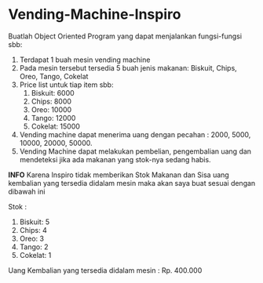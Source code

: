 # Vending-Machine-Inspiro

Buatlah Object Oriented Program yang dapat menjalankan fungsi-fungsi sbb:
1. Terdapat 1 buah mesin vending machine
2. Pada mesin tersebut tersedia 5 buah jenis makanan: Biskuit, Chips, Oreo, Tango, Cokelat
3. Price list untuk tiap item sbb:
   1)  Biskuit: 6000
   2)  Chips: 8000
   3)  Oreo: 10000
   4)  Tango: 12000
   5)  Cokelat: 15000
4. Vending machine dapat menerima uang dengan pecahan : 2000, 5000, 10000, 20000, 50000.
5. Vending Machine dapat melakukan pembelian, pengembalian uang dan mendeteksi jika ada makanan yang stok-nya sedang habis.

**INFO**
Karena Inspiro tidak memberikan Stok Makanan dan Sisa uang kembalian yang tersedia didalam mesin maka akan saya buat sesuai dengan dibawah ini

Stok :
   1)  Biskuit: 5
   2)  Chips: 4
   3)  Oreo: 3
   4)  Tango: 2
   5)  Cokelat: 1
   
Uang Kembalian yang tersedia didalam mesin : Rp. 400.000
